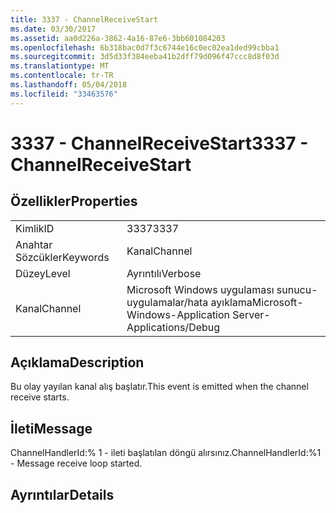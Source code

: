```yaml
---
title: 3337 - ChannelReceiveStart
ms.date: 03/30/2017
ms.assetid: aa0d226a-3862-4a16-87e6-3bb601084203
ms.openlocfilehash: 6b318bac0d7f3c6744e16c0ec02ea1ded99cbba1
ms.sourcegitcommit: 3d5d33f384eeba41b2dff79d096f47ccc8d8f03d
ms.translationtype: MT
ms.contentlocale: tr-TR
ms.lasthandoff: 05/04/2018
ms.locfileid: "33463576"
---
```

# <a name="3337---channelreceivestart"></a><span data-ttu-id="da9a4-102">3337 - ChannelReceiveStart</span><span class="sxs-lookup"><span data-stu-id="da9a4-102">3337 - ChannelReceiveStart</span></span>
## <a name="properties"></a><span data-ttu-id="da9a4-103">Özellikler</span><span class="sxs-lookup"><span data-stu-id="da9a4-103">Properties</span></span>  
  
|||  
|-|-|  
|<span data-ttu-id="da9a4-104">Kimlik</span><span class="sxs-lookup"><span data-stu-id="da9a4-104">ID</span></span>|<span data-ttu-id="da9a4-105">3337</span><span class="sxs-lookup"><span data-stu-id="da9a4-105">3337</span></span>|  
|<span data-ttu-id="da9a4-106">Anahtar Sözcükler</span><span class="sxs-lookup"><span data-stu-id="da9a4-106">Keywords</span></span>|<span data-ttu-id="da9a4-107">Kanal</span><span class="sxs-lookup"><span data-stu-id="da9a4-107">Channel</span></span>|  
|<span data-ttu-id="da9a4-108">Düzey</span><span class="sxs-lookup"><span data-stu-id="da9a4-108">Level</span></span>|<span data-ttu-id="da9a4-109">Ayrıntılı</span><span class="sxs-lookup"><span data-stu-id="da9a4-109">Verbose</span></span>|  
|<span data-ttu-id="da9a4-110">Kanal</span><span class="sxs-lookup"><span data-stu-id="da9a4-110">Channel</span></span>|<span data-ttu-id="da9a4-111">Microsoft Windows uygulaması sunucu-uygulamalar/hata ayıklama</span><span class="sxs-lookup"><span data-stu-id="da9a4-111">Microsoft-Windows-Application Server-Applications/Debug</span></span>|  
  
## <a name="description"></a><span data-ttu-id="da9a4-112">Açıklama</span><span class="sxs-lookup"><span data-stu-id="da9a4-112">Description</span></span>  
 <span data-ttu-id="da9a4-113">Bu olay yayılan kanal alış başlatır.</span><span class="sxs-lookup"><span data-stu-id="da9a4-113">This event is emitted when the channel receive starts.</span></span>  
  
## <a name="message"></a><span data-ttu-id="da9a4-114">İleti</span><span class="sxs-lookup"><span data-stu-id="da9a4-114">Message</span></span>  
 <span data-ttu-id="da9a4-115">ChannelHandlerId:% 1 - ileti başlatılan döngü alırsınız.</span><span class="sxs-lookup"><span data-stu-id="da9a4-115">ChannelHandlerId:%1 - Message receive loop started.</span></span>  
  
## <a name="details"></a><span data-ttu-id="da9a4-116">Ayrıntılar</span><span class="sxs-lookup"><span data-stu-id="da9a4-116">Details</span></span>
